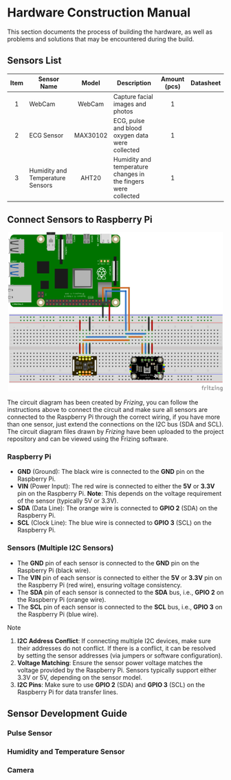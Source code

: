 # Hardware Construction Manual

This section documents the process of building the hardware, as well as problems and solutions that may be encountered during the build.

## Sensors List

| Item | Sensor Name                      | Model    | Description                                                    | Amount (pcs)| Datasheet   |
|:----:|----------------------------------|:--------:|----------------------------------------------------------------|:-----------:|:-----------:|
|  1   | WebCam                           | WebCam   | Capture facial images and photos                               | 1           |             |
|  2   | ECG Sensor                       | MAX30102 | ECG, pulse and blood oxygen data were collected                | 1           |             |
|  3   | Humidity and Temperature Sensors | AHT20    | Humidity and temperature changes in the fingers were collected | 1           |             |

## Connect Sensors to Raspberry Pi

<p align="center">
  <img src="./pictures/sensors_wire_connection.png" width="500"/>
</p>

The circuit diagram has been created by *Frizing*, you can follow the instructions above to connect the circuit and make sure all sensors are connected to the Raspberry Pi through the correct wiring, if you have more than one sensor, just extend the connections on the I2C bus (SDA and SCL). The circuit diagram files drawn by *Frizing* have been uploaded to the project repository and can be viewed using the Frizing software.

### Raspberry Pi

- **GND** (Ground): The black wire is connected to the **GND** pin on the Raspberry Pi.
- **VIN** (Power Input): The red wire is connected to either the **5V** or **3.3V** pin on the Raspberry Pi. **Note**: This depends on the voltage requirement of the sensor (typically 5V or 3.3V).
- **SDA** (Data Line): The orange wire is connected to **GPIO 2** (SDA) on the Raspberry Pi.
- **SCL** (Clock Line): The blue wire is connected to **GPIO 3** (SCL) on the Raspberry Pi.

### Sensors (Multiple I2C Sensors)

- The **GND** pin of each sensor is connected to the **GND** pin on the Raspberry Pi (black wire).
- The **VIN** pin of each sensor is connected to either the **5V** or **3.3V** pin on the Raspberry Pi (red wire), ensuring voltage consistency.
- The **SDA** pin of each sensor is connected to the **SDA** bus, i.e., **GPIO 2** on the Raspberry Pi (orange wire).
- The **SCL** pin of each sensor is connected to the **SCL** bus, i.e., **GPIO 3** on the Raspberry Pi (blue wire).

> [!NOTE]  
> 1. **I2C Address Conflict**: If connecting multiple I2C devices, make sure their addresses do not conflict. If there is a conflict, it can be resolved by setting the sensor addresses (via jumpers or software configuration).
> 2. **Voltage Matching**: Ensure the sensor power voltage matches the voltage provided by the Raspberry Pi. Sensors typically support either 3.3V or 5V, depending on the sensor model.
> 3. **I2C Pins**: Make sure to use **GPIO 2** (SDA) and **GPIO 3** (SCL) on the Raspberry Pi for data transfer lines.

## Sensor Development Guide

### Pulse Sensor

### Humidity and Temperature Sensor

### Camera
